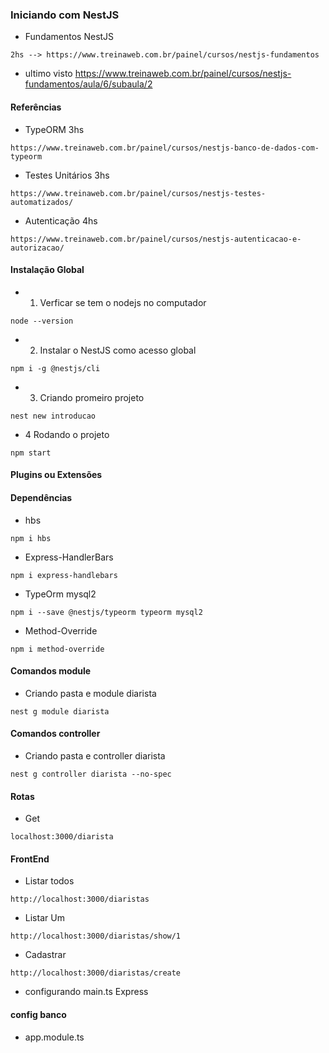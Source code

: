 ### Iniciando com NestJS

* Fundamentos NestJS
```
2hs --> https://www.treinaweb.com.br/painel/cursos/nestjs-fundamentos
```

* ultimo visto
https://www.treinaweb.com.br/painel/cursos/nestjs-fundamentos/aula/6/subaula/2

#### Referências
* TypeORM 3hs
```
https://www.treinaweb.com.br/painel/cursos/nestjs-banco-de-dados-com-typeorm
```

* Testes Unitários 3hs
```
https://www.treinaweb.com.br/painel/cursos/nestjs-testes-automatizados/
```

* Autenticação 4hs
```
https://www.treinaweb.com.br/painel/cursos/nestjs-autenticacao-e-autorizacao/
```

#### Instalação Global
* 1. Verficar se tem o nodejs no computador
```
node --version
```
* 2. Instalar o NestJS como acesso global
```
npm i -g @nestjs/cli
```
* 3. Criando promeiro projeto
```
nest new introducao
```

* 4 Rodando o projeto
```
npm start
```

#### Plugins ou Extensões

#### Dependências
* hbs
```
npm i hbs
```

* Express-HandlerBars
```
npm i express-handlebars
```

* TypeOrm mysql2
```
npm i --save @nestjs/typeorm typeorm mysql2
```

* Method-Override
```
npm i method-override
```

#### Comandos module
* Criando pasta e module diarista
```
nest g module diarista
```

#### Comandos controller
* Criando pasta e controller diarista
```
nest g controller diarista --no-spec
```

#### Rotas
* Get
```
localhost:3000/diarista
```

#### FrontEnd
* Listar todos
```
http://localhost:3000/diaristas
```

* Listar Um
```
http://localhost:3000/diaristas/show/1
```

* Cadastrar
```
http://localhost:3000/diaristas/create
```

* configurando main.ts
    Express

#### config banco
* app.module.ts
```

```